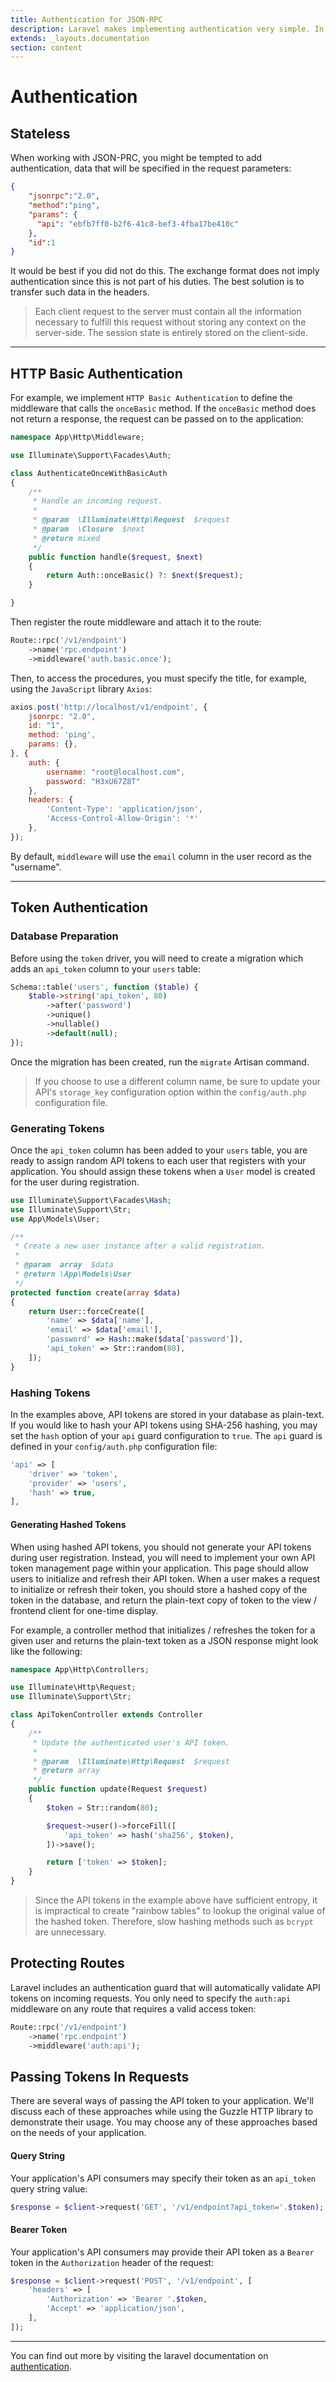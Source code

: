 ```yaml
---
title: Authentication for JSON-RPC
description: Laravel makes implementing authentication very simple. In fact, almost everything is configured for you out of the box.
extends: _layouts.documentation
section: content
---
```


# Authentication
 
## Stateless
 
When working with JSON-PRC, you might be tempted to add authentication,
data that will be specified in the request parameters:
 
```json
{
    "jsonrpc":"2.0",
    "method":"ping",
    "params": {
      "api": "ebfb7ff0-b2f6-41c8-bef3-4fba17be410c"
    },
    "id":1
}
```

It would be best if you did not do this. The exchange format does not imply authentication since this is not part of his duties. The best solution is to transfer such data in the headers.
 
 > Each client request to the server must contain all the information necessary to fulfill this request without storing any context on the server-side. The session state is entirely stored on the client-side.
 
 ----
 
## HTTP Basic Authentication 


For example, we implement `HTTP Basic Authentication` to define the middleware that calls the `onceBasic` method. If the `onceBasic` method does not return a response, the request can be passed on to the application:

```php
namespace App\Http\Middleware;

use Illuminate\Support\Facades\Auth;

class AuthenticateOnceWithBasicAuth
{
    /**
     * Handle an incoming request.
     *
     * @param  \Illuminate\Http\Request  $request
     * @param  \Closure  $next
     * @return mixed
     */
    public function handle($request, $next)
    {
        return Auth::onceBasic() ?: $next($request);
    }

}
```

Then register the route middleware and attach it to the route:

```php
Route::rpc('/v1/endpoint')
    ->name('rpc.endpoint')
    ->middleware('auth.basic.once');
```

Then, to access the procedures, you must specify the title, for example, using the `JavaScript` library `Axios`:

```javascript
axios.post('http://localhost/v1/endpoint', {
    jsonrpc: "2.0",
    id: "1",
    method: 'ping',
    params: {},
}, {
    auth: {
        username: "root@localhost.com",
        password: "H3xU67Z8T"
    },
    headers: {
        'Content-Type': 'application/json',
        'Access-Control-Allow-Origin': '*'
    },
});
```

By default, `middleware` will use the `email` column in the user record as the "username".

----


## Token Authentication

### Database Preparation

Before using the `token` driver, you will need to create a migration which adds an `api_token` column to your `users` table:

```php
Schema::table('users', function ($table) {
    $table->string('api_token', 80)
        ->after('password')
        ->unique()
        ->nullable()
        ->default(null);
});
```

Once the migration has been created, run the `migrate` Artisan command.

> If you choose to use a different column name, be sure to update your API's `storage_key` configuration option within the `config/auth.php` configuration file.

### Generating Tokens

Once the `api_token` column has been added to your `users` table, you are ready to assign random API tokens to each user that registers with your application. You should assign these tokens when a `User` model is created for the user during registration.

```php
use Illuminate\Support\Facades\Hash;
use Illuminate\Support\Str;
use App\Models\User;

/**
 * Create a new user instance after a valid registration.
 *
 * @param  array  $data
 * @return \App\Models\User
 */
protected function create(array $data)
{
    return User::forceCreate([
        'name' => $data['name'],
        'email' => $data['email'],
        'password' => Hash::make($data['password']),
        'api_token' => Str::random(80),
    ]);
}
```


### Hashing Tokens

In the examples above, API tokens are stored in your database as plain-text. If you would like to hash your API tokens using SHA-256 hashing, you may set the `hash` option of your `api` guard configuration to `true`. The `api` guard is defined in your `config/auth.php` configuration file:

```php
'api' => [
    'driver' => 'token',
    'provider' => 'users',
    'hash' => true,
],
```

#### Generating Hashed Tokens

When using hashed API tokens, you should not generate your API tokens during user registration. Instead, you will need to implement your own API token management page within your application. This page should allow users to initialize and refresh their API token. When a user makes a request to initialize or refresh their token, you should store a hashed copy of the token in the database, and return the plain-text copy of token to the view / frontend client for one-time display.

For example, a controller method that initializes / refreshes the token for a given user and returns the plain-text token as a JSON response might look like the following:

```php
namespace App\Http\Controllers;

use Illuminate\Http\Request;
use Illuminate\Support\Str;

class ApiTokenController extends Controller
{
    /**
     * Update the authenticated user's API token.
     *
     * @param  \Illuminate\Http\Request  $request
     * @return array
     */
    public function update(Request $request)
    {
        $token = Str::random(80);

        $request->user()->forceFill([
            'api_token' => hash('sha256', $token),
        ])->save();

        return ['token' => $token];
    }
}
```


> Since the API tokens in the example above have sufficient entropy, it is impractical to create "rainbow tables" to lookup the original value of the hashed token. Therefore, slow hashing methods such as `bcrypt` are unnecessary.


## Protecting Routes

Laravel includes an authentication guard that will automatically validate API tokens on incoming requests. You only need to specify the `auth:api` middleware on any route that requires a valid access token:

```php
Route::rpc('/v1/endpoint')
    ->name('rpc.endpoint')
    ->middleware('auth:api');
```

## Passing Tokens In Requests

There are several ways of passing the API token to your application. We'll discuss each of these approaches while using the Guzzle HTTP library to demonstrate their usage. You may choose any of these approaches based on the needs of your application.

#### Query String

Your application's API consumers may specify their token as an `api_token` query string value:

```php
$response = $client->request('GET', '/v1/endpoint?api_token='.$token);
```


#### Bearer Token

Your application's API consumers may provide their API token as a `Bearer` token in the `Authorization` header of the request:

```php
$response = $client->request('POST', '/v1/endpoint', [
    'headers' => [
        'Authorization' => 'Bearer '.$token,
        'Accept' => 'application/json',
    ],
]);
```


----

You can find out more by visiting the laravel documentation on [authentication](https://laravel.com/docs/authentication).
